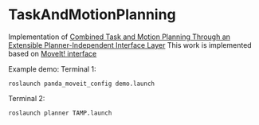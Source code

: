 # TaskAndMotionPlanning

Implementation of [Combined Task and Motion Planning Through an Extensible Planner-Independent Interface Layer](https://people.eecs.berkeley.edu/~russell/papers/icra14-planrob.pdf)
This work is implemented based on [MoveIt! interface](http://docs.ros.org/melodic/api/moveit_tutorials/html/doc/getting_started/getting_started.html)

Example demo:
Terminal 1:
```
roslaunch panda_moveit_config demo.launch
```
Terminal 2:
```
roslaunch planner TAMP.launch
```
